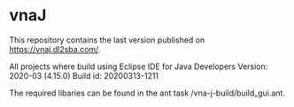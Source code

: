 # vnaJ

This repository contains the last version published on https://vnaj.dl2sba.com/.

All projects where build using
  Eclipse IDE for Java Developers
  Version: 2020-03 (4.15.0)
  Build id: 20200313-1211 
  
The required libaries can be found in the ant task /vna-j-build/build_gui.ant.
